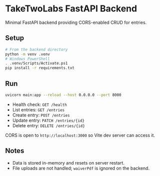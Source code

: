 # TakeTwoLabs FastAPI Backend

Minimal FastAPI backend providing CORS-enabled CRUD for entries.

## Setup

```bash
# From the backend directory
python -m venv .venv
# Windows PowerShell
. .venv/Scripts/Activate.ps1
pip install -r requirements.txt
```

## Run

```bash
uvicorn main:app --reload --host 0.0.0.0 --port 8000
```

- Health check: `GET /health`
- List entries: `GET /entries`
- Create entry: `POST /entries`
- Update entry: `PATCH /entries/{id}`
- Delete entry: `DELETE /entries/{id}`

CORS is open to `http://localhost:3000` so Vite dev server can access it.

## Notes
- Data is stored in-memory and resets on server restart.
- File uploads are not handled; `waiverPdf` is ignored on the backend.

